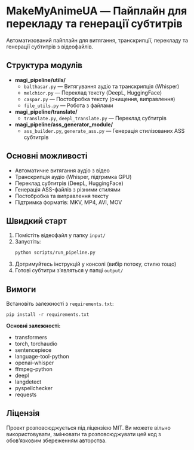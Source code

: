 # MakeMyAnimeUA — Пайплайн для перекладу та генерації субтитрів

Автоматизований пайплайн для витягання, транскрипції, перекладу та генерації субтитрів з відеофайлів.

## Структура модулів

- **magi_pipeline/utils/**
  - `balthasar.py` — Витягування аудіо та транскрипція (Whisper)
  - `melchior.py` — Переклад тексту (DeepL, HuggingFace)
  - `caspar.py` — Постобробка тексту (очищення, виправлення)
  - `file_utils.py` — Робота з файлами
- **magi_pipeline/translate/**
  - `translate.py`, `deepl_translate.py` — Переклад субтитрів
- **magi_pipeline/ass_generator_module/**
  - `ass_builder.py`, `generate_ass.py` — Генерація стилізованих ASS субтитрів

## Основні можливості

- Автоматичне витягання аудіо з відео
- Транскрипція аудіо (Whisper, підтримка GPU)
- Переклад субтитрів (DeepL, HuggingFace)
- Генерація ASS-файлів з різними стилями
- Постобробка та виправлення тексту
- Підтримка форматів: MKV, MP4, AVI, MOV

## Швидкий старт

1. Помістіть відеофайл у папку `input/`
2. Запустіть:
   ```bash
   python scripts/run_pipeline.py
   ```
3. Дотримуйтесь інструкцій у консолі (вибір потоку, стилю тощо)
4. Готові субтитри зʼявляться у папці `output/`

## Вимоги

Встановіть залежності з `requirements.txt`:

```
pip install -r requirements.txt
```

**Основні залежності:**
- transformers
- torch, torchaudio
- sentencepiece
- language-tool-python
- openai-whisper
- ffmpeg-python
- deepl
- langdetect
- pyspellchecker
- requests

## Ліцензія

Проект розповсюджується під ліцензією MIT. Ви можете вільно використовувати, змінювати та розповсюджувати цей код з обовʼязковим збереженням авторства.
